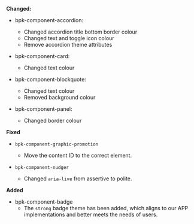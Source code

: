 **Changed:**

- bpk-component-accordion:
  - Changed accordion title bottom border colour
  - Changed text and toggle icon colour
  - Remove accordion theme attributes

- bpk-component-card:
  - Changed text colour

- bpk-component-blockquote:
  - Changed text colour
  - Removed background colour

- bpk-component-panel:
  - Changed border colour


**Fixed**

- `bpk-component-graphic-promotion`
  - Move the content ID to the correct element.

- `bpk-component-nudger`
  - Changed `aria-live` from assertive to polite.

**Added**

- bpk-component-badge
  - The `strong` badge theme has been added, which aligns to our APP implementations and better meets the needs of users.
